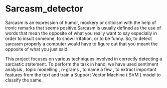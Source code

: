 Sarcasm_detector
================

Sarcasm is an expression of humor, mockery or criticism with the help of ironic remarks that seems positive.Sarcasm is usually defined as the use of words that mean the opposite of what you really want to say especially in order to insult someone, to show irritation, or to be funny. So, to detect sarcasm properly a computer would have to figure out that you meant the opposite of what you just said. 

This project focuses on various techniques involved in correctly detecting a sarcastic statement. To perform the task in hand, we have used sentiment analysis , topic modelling , n-grams , to name a few , to extract important features from the text and train a Support Vector Machine ( SVM ) model to classify the same. 


